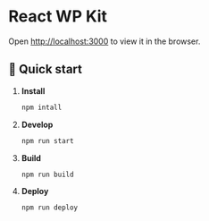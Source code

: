 # React WP Kit

Open [http://localhost:3000](http://localhost:3000) to view it in the browser.

## 🚀 Quick start

1.  **Install**

    ```sh
    npm intall
    ```

2.  **Develop**

    ```sh
    npm run start
    ```

3.  **Build**

    ```sh
    npm run build
    ```

4.  **Deploy**

    ```sh
    npm run deploy
    ```

